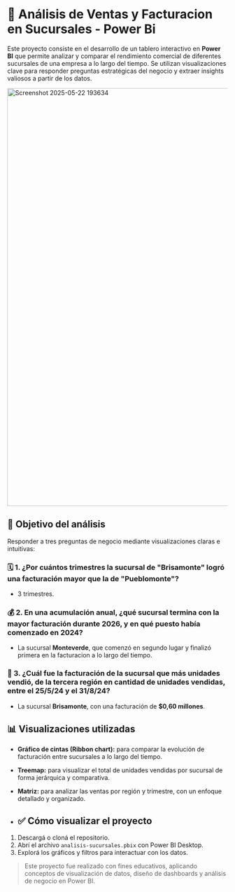 # 🏢 Análisis de Ventas y Facturacion en Sucursales - Power Bi

Este proyecto consiste en el desarrollo de un tablero interactivo en **Power BI** que permite analizar y comparar el rendimiento comercial de diferentes sucursales de una empresa a lo largo del tiempo. Se utilizan visualizaciones clave para responder preguntas estratégicas del negocio y extraer insights valiosos a partir de los datos.

<img width="955" alt="Screenshot 2025-05-22 193634" src="https://github.com/user-attachments/assets/46d7478f-a88f-4245-aa16-27f221eafc6b" />

## 📌 Objetivo del análisis

Responder a tres preguntas de negocio mediante visualizaciones claras e intuitivas:

### 🗓️ 1. ¿Por cuántos trimestres la sucursal de "Brisamonte" logró una facturación mayor que la de "Pueblomonte"?
- 3 trimestres.

### 💰 2. En una acumulación anual, ¿qué sucursal termina con la mayor facturación durante 2026, y en qué puesto había comenzado en 2024?
- La sucursal **Monteverde**, que comenzó en segundo lugar y finalizó primera en la facturacion a lo largo del tiempo.

### 🏢 3. ¿Cuál fue la facturación de la sucursal que más unidades vendió, de la tercera región en cantidad de unidades vendidas, entre el 25/5/24 y el 31/8/24?
- La sucursal **Brisamonte**, con una facturación de **$0,60 millones**.

## 📊 Visualizaciones utilizadas

- **Gráfico de cintas (Ribbon chart):** para comparar la evolución de facturación entre sucursales a lo largo del tiempo.
- **Treemap:** para visualizar el total de unidades vendidas por sucursal de forma jerárquica y comparativa.
- **Matriz:** para analizar las ventas por región y trimestre, con un enfoque detallado y organizado.

- ## ✅ Cómo visualizar el proyecto

1. Descargá o cloná el repositorio.
2. Abrí el archivo `analisis-sucursales.pbix` con Power BI Desktop.
3. Explorá los gráficos y filtros para interactuar con los datos.

> Este proyecto fue realizado con fines educativos, aplicando conceptos de visualización de datos, diseño de dashboards y análisis de negocio en Power BI.
